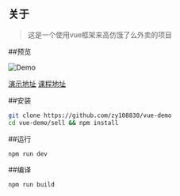 ## 关于

> 这是一个使用vue框架来高仿饿了么外卖的项目

##预览

![Demo](/Users/xinchao/Desktop/demo.gif)

[演示地址](http://vuejssellapp.t.imooc.io/) [课程地址](http://coding.imooc.com/learn/list/74.html)

##安装
```bash
git clone https://github.com/zy108830/vue-demo
cd vue-demo/sell && npm install
```

##运行
```
npm run dev
```

##编译
```
npm run build
```